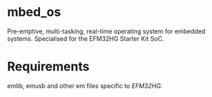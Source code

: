 # mbed_os

Pre-emptive, multi-tasking, real-time operating system for embedded systems. Specialised for the EFM32HG Starter Kit SoC.

# Requirements

emlib, emusb and other em files specific to _EFM32HG_.

